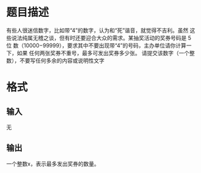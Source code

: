 # 题目描述

有些人很迷信数字，比如带“4”的数字，认为和“死”谐音，就觉得不吉利。虽然 这些说法纯属无稽之谈，但有时还要迎合大众的需求。某抽奖活动的奖券号码是 5 位 数（10000−99999），要求其中不要出现带“4”的号码，主办单位请你计算一下，如果 任何两张奖券不重号，最多可发出奖券多少张。 请提交该数字（一个整数），不要写任何多余的内容或说明性文字

# 格式

## 输入

无

## 输出

一个整数x，表示最多发出奖券的数量。


